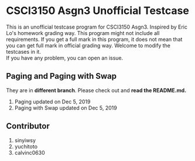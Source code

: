 # CSCI3150 Asgn3 Unofficial Testcase
This is an unofficial testcase program for CSCI3150 Asgn3. Inspired by Eric Lo's homework grading way.
This program might not include all requirements.
If you get a full mark in this program, it does not mean that you can get full mark in official grading way.
Welcome to modify the testcases in it.  
If you have any problem, you can open an issue.

## Paging and Paging with Swap
They are in **different branch**. Please check out and **read the README.md.**  
1. Paging updated on Dec 5, 2019
2. Paging with Swap updated on Dec 5, 2019

## Contributor
1. sinyiwsy
2. yuchitoto
3. calvinc0630
